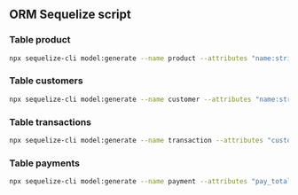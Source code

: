 ## ORM Sequelize script

### Table product
```bash
npx sequelize-cli model:generate --name product --attributes "name:string, type:string, brand:string, price:integer, stock:integer, image:string"
```

### Table customers
```bash
npx sequelize-cli model:generate --name customer --attributes "name:string, address:string, phone:integer, email:string, password:string, profilImage:string"
```

### Table transactions
```bash
npx sequelize-cli model:generate --name transaction --attributes "customer_id:integer, product_id:integer, pay_id:integer, quantity:integer"
```

### Table payments
```bash
npx sequelize-cli model:generate --name payment --attributes "pay_total:integer, pay_method:string, status:string"
```
